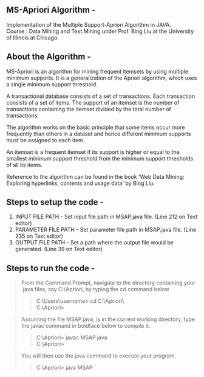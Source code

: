 ## MS-Apriori Algorithm -

Implementation of the Multiple Support-Apriori Algorithm in JAVA.  
Course : Data Mining and Text Mining under Prof. Bing Liu at the University of Illinois at Chicago.

## About the Algorithm -
MS-Apriori is an algorithm for mining frequent itemsets by using multiple minimum supports. It is a generalization of the Apriori algorithm, which uses a single minimum support threshold.

A transactional database consists of a set of transactions. Each transaction consists of a set of items. The support of an itemset is the number of transactions containing the itemset divided by the total number of transactions.

The algorithm works on the basic principle that some items occur more frequently than others in a dataset and hence different minimum supports must be assigned to each item.
 
An itemset is a frequent itemset if its support is higher or equal to the smallest minimum support threshold from the minimum support thresholds of all its items.

Reference to the algorithm can be found in the book 'Web Data Mining: Exploring hyperlinks, contents and usage data' by Bing Liu.

## Steps to setup the code - 
1. INPUT FILE PATH - Set input file path in MSAP.java file. (Line 212 on Text editor)
2. PARAMETER FILE PATH - Set parameter file path in MSAP.java file. (Line 235 on Text editor)
3. OUTPUT FILE PATH - Set a path where the output file would be generated. (Line 39 on Text editor)

## Steps to run the code -
>From the Command Prompt, navigate to the directory containing your .java files, say C:\Apriori\, by typing the cd command below.  
>>C:\Users\username> cd C:\Apriori\  
>>C:\Apriori\>

>Assuming the file MSAP.java, is in the current working directory, type the javac command in boldface below to compile it.  
>>C:\Apriori\> javac MSAP.java  
>>C:\Apriori\>  

>You will then use the java command to execute your program.  
>>C:\Apriori\> java MSAP  
